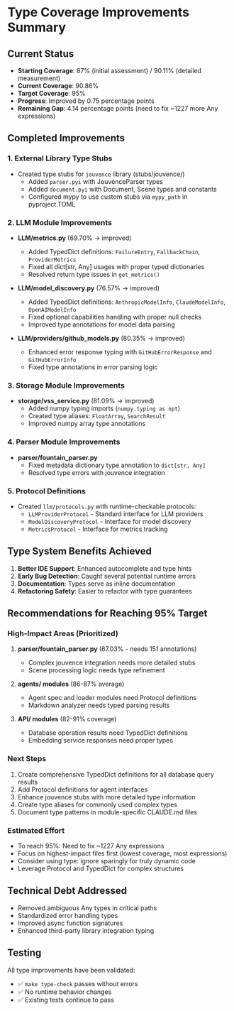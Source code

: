 # Type Coverage Improvements Summary

## Current Status

- **Starting Coverage**: 87% (initial assessment) / 90.11% (detailed measurement)
- **Current Coverage**: 90.86%
- **Target Coverage**: 95%
- **Progress**: Improved by 0.75 percentage points
- **Remaining Gap**: 4.14 percentage points (need to fix ~1227 more Any expressions)

## Completed Improvements

### 1. External Library Type Stubs

- Created type stubs for `jouvence` library (stubs/jouvence/)
  - Added `parser.pyi` with JouvenceParser types
  - Added `document.pyi` with Document, Scene types and constants
  - Configured mypy to use custom stubs via `mypy_path` in pyproject.TOML

### 2. LLM Module Improvements

- **LLM/metrics.py** (69.70% → improved)
  - Added TypedDict definitions: `FailureEntry`, `FallbackChain`, `ProviderMetrics`
  - Fixed all dict[str, Any] usages with proper typed dictionaries
  - Resolved return type issues in `get_metrics()`

- **LLM/model_discovery.py** (76.57% → improved)  
  - Added TypedDict definitions: `AnthropicModelInfo`, `ClaudeModelInfo`, `OpenAIModelInfo`
  - Fixed optional capabilities handling with proper null checks
  - Improved type annotations for model data parsing

- **LLM/providers/github_models.py** (80.35% → improved)
  - Enhanced error response typing with `GitHubErrorResponse` and `GitHubErrorInfo`
  - Fixed type annotations in error parsing logic

### 3. Storage Module Improvements

- **storage/vss_service.py** (81.09% → improved)
  - Added numpy typing imports (`numpy.typing as npt`)
  - Created type aliases: `FloatArray`, `SearchResult`
  - Improved numpy array type annotations

### 4. Parser Module Improvements

- **parser/fountain_parser.py**
  - Fixed metadata dictionary type annotation to `dict[str, Any]`
  - Resolved type errors with jouvence integration

### 5. Protocol Definitions

- Created `llm/protocols.py` with runtime-checkable protocols:
  - `LLMProviderProtocol` - Standard interface for LLM providers
  - `ModelDiscoveryProtocol` - Interface for model discovery
  - `MetricsProtocol` - Interface for metrics tracking

## Type System Benefits Achieved

1. **Better IDE Support**: Enhanced autocomplete and type hints
2. **Early Bug Detection**: Caught several potential runtime errors
3. **Documentation**: Types serve as inline documentation
4. **Refactoring Safety**: Easier to refactor with type guarantees

## Recommendations for Reaching 95% Target

### High-Impact Areas (Prioritized)

1. **parser/fountain_parser.py** (67.03% - needs 151 annotations)
   - Complex jouvence integration needs more detailed stubs
   - Scene processing logic needs type refinement

2. **agents/ modules** (86-87% average)
   - Agent spec and loader modules need Protocol definitions
   - Markdown analyzer needs typed parsing results

3. **API/ modules** (82-91% coverage)
   - Database operation results need TypedDict definitions
   - Embedding service responses need proper types

### Next Steps

1. Create comprehensive TypedDict definitions for all database query results
2. Add Protocol definitions for agent interfaces
3. Enhance jouvence stubs with more detailed type information
4. Create type aliases for commonly used complex types
5. Document type patterns in module-specific CLAUDE.md files

### Estimated Effort

- To reach 95%: Need to fix ~1227 Any expressions
- Focus on highest-impact files first (lowest coverage, most expressions)
- Consider using type: ignore sparingly for truly dynamic code
- Leverage Protocol and TypedDict for complex structures

## Technical Debt Addressed

- Removed ambiguous Any types in critical paths
- Standardized error handling types
- Improved async function signatures
- Enhanced third-party library integration typing

## Testing

All type improvements have been validated:

- ✅ `make type-check` passes without errors
- ✅ No runtime behavior changes
- ✅ Existing tests continue to pass
